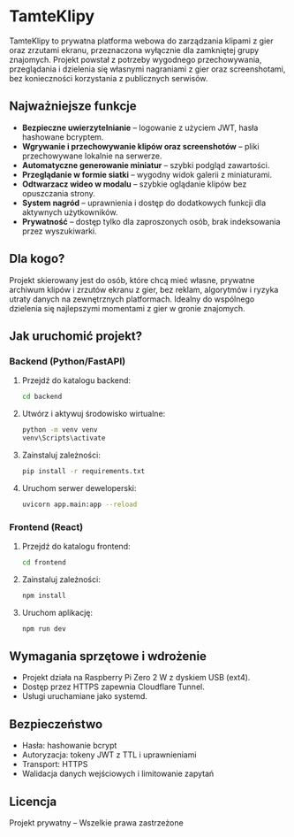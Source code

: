 # TamteKlipy

TamteKlipy to prywatna platforma webowa do zarządzania klipami z gier oraz zrzutami ekranu, przeznaczona wyłącznie dla zamkniętej grupy znajomych. Projekt powstał z potrzeby wygodnego przechowywania, przeglądania i dzielenia się własnymi nagraniami z gier oraz screenshotami, bez konieczności korzystania z publicznych serwisów.

## Najważniejsze funkcje

- **Bezpieczne uwierzytelnianie** – logowanie z użyciem JWT, hasła hashowane bcryptem.
- **Wgrywanie i przechowywanie klipów oraz screenshotów** – pliki przechowywane lokalnie na serwerze.
- **Automatyczne generowanie miniatur** – szybki podgląd zawartości.
- **Przeglądanie w formie siatki** – wygodny widok galerii z miniaturami.
- **Odtwarzacz wideo w modalu** – szybkie oglądanie klipów bez opuszczania strony.
- **System nagród** – uprawnienia i dostęp do dodatkowych funkcji dla aktywnych użytkowników.
- **Prywatność** – dostęp tylko dla zaproszonych osób, brak indeksowania przez wyszukiwarki.

## Dla kogo?
Projekt skierowany jest do osób, które chcą mieć własne, prywatne archiwum klipów i zrzutów ekranu z gier, bez reklam, algorytmów i ryzyka utraty danych na zewnętrznych platformach. Idealny do wspólnego dzielenia się najlepszymi momentami z gier w gronie znajomych.

## Jak uruchomić projekt?

### Backend (Python/FastAPI)

1. Przejdź do katalogu backend:
   ```bash
   cd backend
   ```
2. Utwórz i aktywuj środowisko wirtualne:
   ```bash
   python -m venv venv
   venv\Scripts\activate
   ```
3. Zainstaluj zależności:
   ```bash
   pip install -r requirements.txt
   ```
4. Uruchom serwer deweloperski:
   ```bash
   uvicorn app.main:app --reload
   ```

### Frontend (React)

1. Przejdź do katalogu frontend:
   ```bash
   cd frontend
   ```
2. Zainstaluj zależności:
   ```bash
   npm install
   ```
3. Uruchom aplikację:
   ```bash
   npm run dev
   ```

## Wymagania sprzętowe i wdrożenie
- Projekt działa na Raspberry Pi Zero 2 W z dyskiem USB (ext4).
- Dostęp przez HTTPS zapewnia Cloudflare Tunnel.
- Usługi uruchamiane jako systemd.

## Bezpieczeństwo
- Hasła: hashowanie bcrypt
- Autoryzacja: tokeny JWT z TTL i uprawnieniami
- Transport: HTTPS
- Walidacja danych wejściowych i limitowanie zapytań

## Licencja
Projekt prywatny – Wszelkie prawa zastrzeżone
